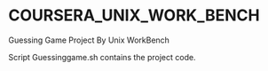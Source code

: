 # COURSERA_UNIX_WORK_BENCH

Guessing Game Project By Unix WorkBench

Script Guessinggame.sh contains the project code.
